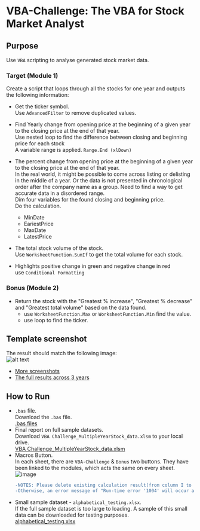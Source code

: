 # **VBA-Challenge: The VBA for Stock Market Analyst**

## Purpose
Use `VBA` scripting to analyse generated stock market data.

### **Target (Module 1)**
Create a script that loops through all the stocks for one year and outputs the following information:<br />
- Get the ticker symbol.<br />
Use `AdvancedFilter` to remove duplicated values. <br />

- Find Yearly change from opening price at the beginning of a given year to the closing price at the end of that year.<br />
Use nested loop to find the difference between closing and beginning price for each stock<br />
A variable range is applied. `Range.End (xlDown)`<br />

- The percent change from opening price at the beginning of a given year to the closing price at the end of that year.<br />
  In the real world, it might be possible to come across listing or delisting in the middle of a year. Or the data is not presented in chronological order   after the company name as a group. Need to find a way to get accurate data in a disordered range.<br />
  Dim four variables for the found closing and beginning price. <br />
  Do the calculation. <br />
  - MinDate
  - EariestPrice
  - MaxDate
  - LatestPrice<br />

- The total stock volume of the stock.<br />
Use `WorksheetFunction.SumIf` to get the total volume for each stock.

- Highlights positive change in green and negative change in red<br />
use `Conditional Formatting`


### **Bonus (Module 2)**
- Return the stock with the "Greatest % increase", "Greatest % decrease" and "Greatest total volume" based on the data found.<br />
  - use `WorksheetFunction.Max` or `WorksheetFunction.Min` find the value.<br />
  - use loop to find the ticker.


## **Template screenshot**
The result should match the following image:<br />
![alt text](https://github.com/Ash-Tao/VBA-challenge/blob/main/VBA%20Challenge%20Screen%20Shot/Screen%20Shot-Year%202018%201:3.png)
- [More screenshots](https://github.com/Ash-Tao/VBA-challenge/tree/main/VBA%20Challenge%20Screen%20Shot)
- [The full results across 3 years](https://github.com/Ash-Tao/VBA-challenge/tree/main/Full%20Results)



## **How to Run**
- `.bas` file. <br />
  Download the `.bas` file.<br />
  [.bas files](https://github.com/Ash-Tao/VBA-challenge/tree/main/bas%20files)<br />
- Final report on full sample datasets.<br />
  Download `VBA Challenge_MultipleYearStock_data.xlsm` to your local drive.<br />
  [VBA Challenge_MultipleYearStock_data.xlsm](https://github.com/Ash-Tao/VBA-challenge/blob/main/VBA%20Challenge_MultipleYearStock_data.xlsm)
- Macros Button.<br />
  In each sheet, there are `VBA-Challenge` & `Bonus` two buttons. 
  They have been linked to the modules, which acts the same on every sheet.<br />
  ![image](https://github.com/Ash-Tao/VBA-challenge/blob/main/Macros%20Button.png)
  ```diff
  -NOTES: Please delete existing calculation result(from column I to column P) before press the Macros Button.
  -Otherwise, an error message of "Run-time error '1004' will occur and stop the code to be run.
- Small sample dataset - `alphabetical_testing.xlsx`.<br />
  If the full sample dataset is too large to loading. A sample of this small data can be downloaded for testing purposes.<br />
  [alphabetical_testing.xlsx](https://github.com/Ash-Tao/VBA-challenge/upload)

